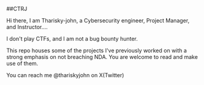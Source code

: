 ##CTRJ

Hi there, I am Tharisky-john, a Cybersecurity engineer, Project Manager, and Instructor....

I don't play CTFs, and I am not a bug bounty hunter. 

This repo houses some of the projects I've previously worked on with a strong emphasis on not breaching NDA. You are welcome to read and make use of them.

You can reach me @thariskyjohn on X(Twitter)
